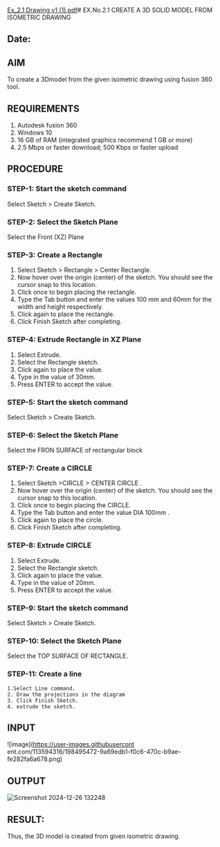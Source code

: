 [Ex_2.1 Drawing v1 (1).pdf](https://github.com/user-attachments/files/18250871/Ex_2.1.Drawing.v1.1.pdf)# EX.No.2.1  CREATE A 3D SOLID MODEL FROM ISOMETRIC DRAWING
## Date:

## AIM
To create a 3Dmodel from the given isometric drawing using fusion 360 tool. 

## REQUIREMENTS
1. Autodesk fusion 360
2. Windows 10
3. 16 GB of RAM (integrated graphics recommend 1 GB or more)
4. 2.5 Mbps or faster download; 500 Kbps or faster upload 

## PROCEDURE

 ### STEP-1:  Start the sketch command

   Select Sketch > Create Sketch.

 ### STEP-2:  Select the Sketch Plane

   Select the Front (XZ) Plane

### STEP-3: Create a Rectangle 

   1.	Select Sketch > Rectangle > Center Rectangle.
   2.	Now hover over the origin (center) of the sketch. You should see the cursor snap to this location.
   3.	Click once to begin placing the rectangle.
   4.	Type the Tab button and enter the values 100 mm and 60mm for the width and height respectively.
   5.	Click again to place the rectangle.
   6.	Click Finish Sketch after completing.

 ### STEP-4: Extrude Rectangle in XZ Plane
   1.	Select Extrude.
   2.	Select the Rectangle sketch.
   3.	Click again to place the value.
   4.	Type in the value of 30mm. 
   5.	Press ENTER to accept the value.

 ### STEP-5:  Start the sketch command
   Select Sketch > Create Sketch.
 ### STEP-6: Select the Sketch Plane
   Select the FRON SURFACE of rectangular block 
 ### STEP-7: Create a CIRCLE 
   1.	Select Sketch >CIRCLE  > CENTER CIRCLE									.
   2.	Now hover over the origin (center) of the sketch. You should see the cursor snap to this location.
   3.	Click once to begin placing the CIRCLE.
   4.	Type the Tab button and enter the value DIA 100mm .
   5.	Click again to place the circle.
   6.	Click Finish Sketch after completing.

 ### STEP-8:  Extrude CIRCLE 									
   1.	Select Extrude.
   2.	Select the Rectangle sketch.
   3.	Click again to place the value.
   4.	Type in the value of 20mm. 
   5.	Press ENTER to accept the value.		

 ### STEP-9: Start the sketch command	
   Select Sketch > Create Sketch.
   	
 ### STEP-10: Select the Sketch Plane	
   Select the TOP SURFACE OF RECTANGLE.	
   
 ### STEP-11: Create a line	
	1.Select Line command.	
	2. Draw the projections in the diagram 
	3. Click Finish Sketch.		
	4. extrude the sketch.
	
## INPUT		
![image](https://user-images.githubusercont		ent.com/113594316/198495472-9a69edb1-f0c6-470c-b9ae-fe282fa6a678.png)
			

## OUTPUT				
![Screenshot 2024-12-26 132248](https://github.com/user-attachments/assets/b9a9c0d6-9391-447b-b0c8-1bdc22139e71)
					
## RESULT: 
 Thus, the 3D model is created from given isometric drawing.

